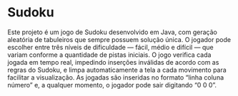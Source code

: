 # Sudoku

Este projeto é um jogo de Sudoku desenvolvido em Java, com geração aleatória de tabuleiros que sempre possuem solução única. O jogador pode escolher entre três níveis de dificuldade — fácil, médio e difícil — que variam conforme a quantidade de pistas iniciais. O jogo verifica cada jogada em tempo real, impedindo inserções inválidas de acordo com as regras do Sudoku, e limpa automaticamente a tela a cada movimento para facilitar a visualização. As jogadas são inseridas no formato “linha coluna número” e, a qualquer momento, o jogador pode sair digitando “0 0 0”.
